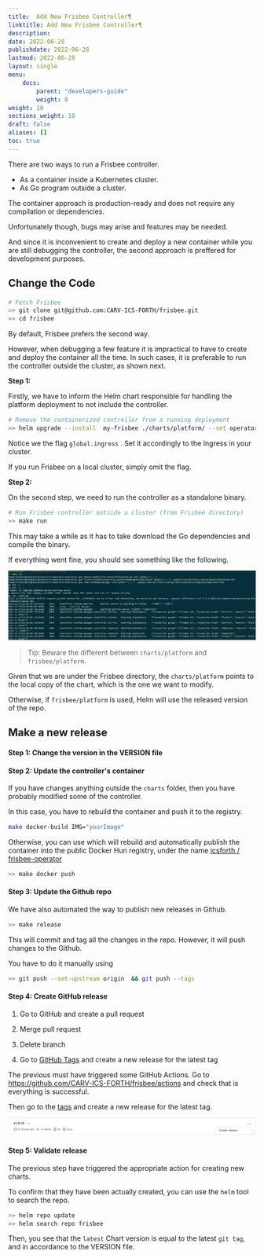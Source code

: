 ```yaml
---
title:  Add New Frisbee Controller¶
linktitle: Add New Frisbee Controller¶
description:
date: 2022-06-28
publishdate: 2022-06-28
lastmod: 2022-06-28
layout: single
menu:
    docs:
        parent: "developers-guide"
        weight: 8
weight: 10
sections_weight: 10
draft: false
aliases: []
toc: true
---
```




There are two ways to run a Frisbee controller.

- As a container inside a Kubernetes cluster.
- As Go program outside a cluster.



The container approach is production-ready and does not require any compilation or dependencies. 

Unfortunately though, bugs may arise and features may be needed. 

And since it is inconvenient to create and deploy a new container while you are still debugging the controller, the second approach is preffered for development purposes.










## Change the Code

```bash
# Fetch Frisbee
>> git clone git@github.com:CARV-ICS-FORTH/frisbee.git
>> cd frisbee
```



By default, Frisbee prefers the second way.

However, when debugging a few feature it is impractical to have to create and deploy the container all the time. In such
cases, it is preferable to run the controller outside the cluster, as shown next.

**Step 1:**

Firstly, we have to inform the Helm chart responsible for handling the platform deployment to not include the
controller.

```bash
# Remove the containerized controller from a running deployment
>> helm upgrade --install  my-frisbee ./charts/platform/ --set operator.enabled=false -f ./charts/platform/values.yaml
```

Notice we the flag `global.ingress` . Set it accordingly to the Ingress in your cluster.

If you run Frisbee on a local cluster, simply omit the flag.

**Step 2:**

On the second step, we need to run the controller as a standalone binary.

```bash
# Run Frisbee controller outside a cluster (from Frisbee directory)
>> make run
```

This may take a while as it has to take download the Go dependencies and compile the binary.

If everything went fine, you should see something like the following.

![started](images/started.png)


> Tip: Beware the different between `charts/platform` and  `frisbee/platform`.

Given that we are under the Frisbee directory, the `charts/platform` points to the local copy of the chart, which is the
one we want to modify.

Otherwise, if `frisbee/platform` is used, Helm will use the released version of the repo.

## Make a new release

#### Step 1: Change the version in the VERSION file

#### Step 2: Update the controller's container

If you have changes anything outside the `charts` folder, then you have probably modified some of the controller.

In this case, you have to rebuild the container and push it to the registry.

```bash
make docker-build IMG="yourImage"
```

Otherwise, you can use which will rebuild and automatically publish the container into the public Docker Hun registry,
under the name [icsforth / frisbee-operator](https://hub.docker.com/repository/docker/icsforth/frisbee-operator)

```bash
>> make docker push
```

#### Step 3: Update the Github repo

We have also automated the way to publish new releases in Github.

```bash
>> make release
```

This will commit and tag all the changes in the repo. However, it will push changes to the Github.

You have to do it manually using

```bash
>> git push --set-upstream origin  && git push --tags
```

#### Step 4: Create  GitHub release

1. Go to GitHub and create a pull request

2. Merge pull request

3. Delete branch

4. Go to [GitHub Tags](https://github.com/CARV-ICS-FORTH/frisbee/tags ) and create a new release for the latest tag

The previous must have triggered some GitHub Actions. Go to https://github.com/CARV-ICS-FORTH/frisbee/actions and check
that is everything is successful.

Then go to the [tags](https://github.com/CARV-ICS-FORTH/frisbee/tags) and create a new release for the latest tag.

![release](images/release.png)

#### Step 5: Validate release

The previous step have triggered the appropriate action for creating new charts.

To confirm that they have been actually created, you can use the  `helm` tool to search the repo.

```bash
>> helm repo update
>> helm search repo frisbee
```

Then, you see that the `latest` Chart version is equal to the latest `git tag`, and in accordance to the VERSION file.

